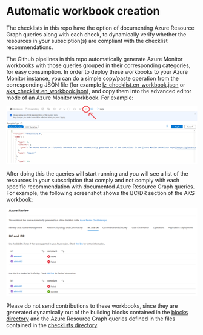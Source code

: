 # Automatic workbook creation

The checklists in this repo have the option of documenting Azure Resource Graph queries along with each check, to dynamically verify whether the resources in your subsciption(s) are compliant with the checklist recommendations.

The Github pipelines in this repo automatically generate Azure Monitor workbooks with those queries grouped in their corresponding categories, for easy consumption. In order to deploy these workbooks to your Azure Monitor instance, you can do a simple copy/paste operation from the corresponding JSON file (for example [lz_checklist.en_workbook.json](lz_checklist.en_workbook.json) or [aks_checklist.en_workbook.json](aks_checklist.en_workbook.json)), and copy them into the advanced editor mode of an Azure Monitor workbook. For example:

![advanced editor](./pictures/advanced_editor.png)

After doing this the queries will start running and you will see a list of the resources in your subscription that comply and not comply with each specific recommendation with documented Azure Resource Graph queries. For example, the following screenshot shows the BC/DR section of the AKS workbook:

![aks BCDR](./pictures/aks_bcdr.png)

Please do not send contributions to these workbooks, since they are generated dynamically out of the building blocks contained in the [blocks directory](./blocks/) and the Azure Resource Graph queries defined in the files contained in the [checklists directory](../checklists/).

